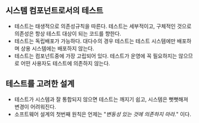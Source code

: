 시스템 컴포넌트로서의 테스트
-
- 테스트는 태생적으로 의존성규칙을 따른다. 테스트는 세부적이고, 구체적인 것으로 의존성은 항상 테스트 대상이 되는 코드를 향한다.
- 테스트는 독립배포가 가능하다. 대다수의 경우 테스트는 테스트 시스템에만 배포하며 상용 시스템에는 배포하지 않는다.
- 테스트는 컴포넌트중에 가장 고립되어 있다. 테스트가 운영에 꼭 필요하지는 않으므로 어떤 사용자도 테스트에 의존하지 않는다.

테스트를 고려한 설계
-
- 테스트가 시스템과 잘 통합되지 않으면 테스트는 깨지기 쉽고, 시스템은 뻣뻣해져 변경이 어려워진다.
- 소프트웨어 설계의 첫번째 원칙은 언제는 "*변동성 있는 것에 의존하지 마라.*" 이다.


